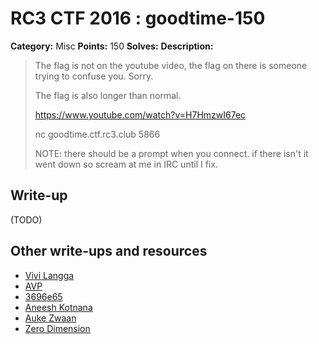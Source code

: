 # RC3 CTF 2016 : goodtime-150

**Category:** Misc
**Points:** 150
**Solves:**
**Description:**

> The flag is not on the youtube video, the flag on there is someone trying to confuse you. Sorry.
>
> The flag is also longer than normal.
>
> <https://www.youtube.com/watch?v=H7HmzwI67ec>
>
> nc goodtime.ctf.rc3.club 5866
>
> NOTE: there should be a prompt when you connect. if there isn't it went down so scream at me in IRC until I fix.

## Write-up

(TODO)

## Other write-ups and resources

* [Vivi Langga](http://blackmagicexploits.com/blog/ctf/misc/all/goodtime)
* [AVP](http://notes.avp42.com/ctf/rc3-2016/2016/11/21/rc3-2016-forensics-400.html)
* [3696e65](https://github.com/73696e65/ctf-notes/blob/master/2016-ctf.rc3.club/misc-150-goodtime.py)
* [Aneesh Kotnana](https://github.com/Alaska47/RC3CTF-2016-Writeups/tree/master/misc/150-goodtime)
* [Auke Zwaan](http://aukezwaan.nl/tutorials/rc3-ctf-2016-goodtime-150-points/)
* [Zero Dimension](https://github.com/CTFwriteup-ZeroDimension/RC3-2016/tree/master/GoodTime)
